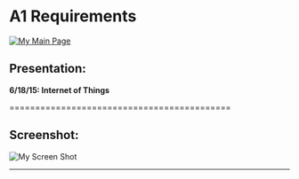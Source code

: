 # A1 Requirements
[![My Main Page](http://www.rodriguezmichael.com)](http://www.rodriguezmichael.com)

## **Presentation:**
 **6/18/15: Internet of Things**
 
 ===========================================
 
## **Screenshot**:
 
 ![My Screen Shot](https://bitbucket.org/mr12j/lis4708a1/raw/master/images/screenshot.png
 "My Screen Shot")
 
 ---